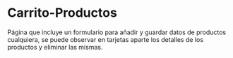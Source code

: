 # Carrito-Productos
Página que incluye un formulario para añadir y guardar datos de productos cualquiera, se puede observar en tarjetas aparte los detalles de los productos y eliminar las mismas.
